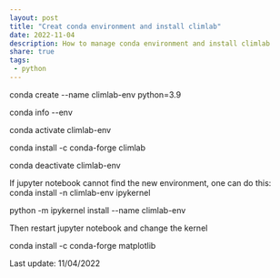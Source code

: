 ```yaml
---
layout: post
title: "Creat conda environment and install climlab"
date: 2022-11-04
description: How to manage conda environment and install climlab
share: true
tags:
 - python
---
```


conda create --name climlab-env python=3.9

conda info --env

conda activate climlab-env

conda install -c conda-forge climlab

conda deactivate climlab-env

If jupyter notebook cannot find the new environment, one can do this:
conda install -n climlab-env ipykernel

python -m ipykernel install --name climlab-env

Then restart jupyter notebook and change the kernel

conda install -c conda-forge matplotlib

Last update: 11/04/2022